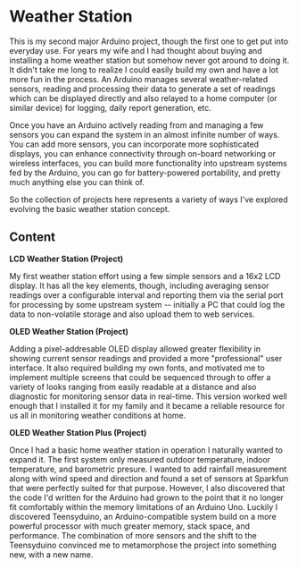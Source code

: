 Weather Station
===============

This is my second major Arduino project, though the first one to get put into everyday use.  For years my wife and I had thought about buying and installing a home weather station but somehow never got around to doing it.  It didn't take me long to realize I could easily build my own and have a lot more fun in the process.  An Arduino manages several weather-related sensors, reading and processing their data to generate a set of readings which can be displayed directly and also relayed to a home computer (or similar device) for logging, daily report generation, etc. 

Once you have an Arduino actively reading from and managing a few sensors you can expand the system in an almost infinite number of ways.  You can add more sensors, 
you can incorporate more sophisticated displays, you can enhance connectivity through on-board networking or wireless interfaces, you can build more functionality into
upstream systems fed by the Arduino, you can go for battery-powered portability, and pretty much anything else you can think of.

So the collection of projects here represents a variety of ways I've explored evolving the basic weather station concept.

## Content

**LCD Weather Station (Project)**

My first weather station effort using a few simple sensors and a 16x2 LCD display.  It has all the key elements, though, including averaging sensor readings over a
configurable interval and reporting them via the serial port for processing by some upstream system -- initially a PC that could log the data to non-volatile storage and 
also upload them to web services.

**OLED Weather Station (Project)**

Adding a pixel-addresable OLED display allowed greater flexibility in showing current sensor readings and provided a more "professional" user interface. It also required
building my own fonts, and motivated me to implement multiple screens that could be sequenced through to offer a variety of looks ranging from easily readable at a
distance and also diagnostic for monitoring sensor data in real-time.  This version worked well enough that I installed it for my family and it became a reliable
resource for us all in monitoring weather conditions at home.

**OLED Weather Station Plus (Project)**

Once I had a basic home weather station in operation I naturally wanted to expand it.  The first system only measured outdoor temperature, indoor temperature, and 
barometric presure.  I wanted to add rainfall measurement along with wind speed and direction and found a set of sensors at Sparkfun that were perfectly suited for
that purpose. However, I also discovered that the code I'd written for the Arduino had grown to the point that it no longer fit comfortably within the memory 
limitations of an Arduino Uno.  Luckily I discovered Teensyduino, an Arduino-compatible system build on a more powerful processor with much greater memory, stack 
space, and performance.  The combination of more sensors and the shift to the Teensyduino convinced me to metamorphose the project into something new, with a new
name.


